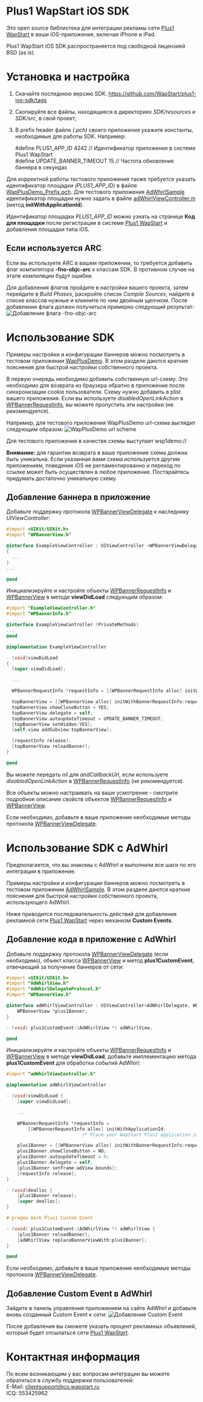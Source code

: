 Plus1 WapStart iOS SDK
======================
Это open source библиотека для интеграции рекламы сети [Plus1 WapStart](https://plus1.wapstart.ru) в ваши iOS-приложения, включая iPhone и iPad.

Plus1 WapStart iOS SDK распространяется под свободной лицензией BSD (as is).

# Установка и настройка

1. Скачайте последнюю версию SDK: https://github.com/WapStart/plus1-ios-sdk/tags
2. Скопируйте все файлы, находящиеся в директориях _SDK/resources_ и _SDK/src_, в свой проект;
3. В prefix header файле *(.pch)* своего приложения укажите константы, необходимые для работы SDK. Например:

    \#define PLUS1_APP_ID 4242 // Идентификатор приложения в системе Plus1 WapStart  
    \#define UPDATE_BANNER_TIMEOUT 15 // Частота обновления баннера в секундах

Для корректной работы тестового приложения также требуется указать идентификатор площадки *(PLUS1_APP_ID)* в файле [WapPlusDemo_Prefix.pch](https://github.com/WapStart/plus1-ios-sdk/blob/master/examples/WapPlusDemo/WapPlusDemo_Prefix.pch). Для тестового приложения [AdWhirlSample](https://github.com/WapStart/plus1-ios-sdk/tree/master/examples/AdWhirlSample) идентификатор площадки нужно задать в файле [adWhirlViewController.m](https://github.com/WapStart/plus1-ios-sdk/blob/master/examples/AdWhirlSample/Classes/adWhirlViewController.m#L48) (метод **initWithApplicationId**).

Идентификатор площадки *PLUS1_APP_ID* можно узнать на странице **Код для площадки** после регистрации в системе [Plus1 WapStart](https://plus1.wapstart.ru) и добавления площадки типа iOS.

## Если используется ARC
Если вы используете ARC в вашем приложении, то требуется добавить флаг компилятора **-fno-objc-arc** к классам SDK. В противном случае на этапе компиляции будут ошибки.

Для добавления флагов пройдите в настройки вашего проекта, затем перейдите в *Build Phases*, раскройте список *Compile Sources*, найдите в списке классов нужные и кликните по ним двойным щелчком. После добавления флага должен получиться примерно следующий результат:
![Добавление флага -fno-objc-arc](https://github.com/WapStart/plus1-ios-sdk/raw/master/doc/flag-fno-objc-arc.png)

# Использование SDK
Примеры настройки и конфигурации баннеров можно посмотреть в тестовом приложении [WapPlusDemo](https://github.com/WapStart/plus1-ios-sdk/tree/master/examples/WapPlusDemo). В этом разделе даются краткие пояснения для быстрой настройки собственного проекта.

В первую очередь необходимо добавить собственную url-схему. Это необходимо для возврата из браузера обратно в приложение после синхронизации cookie пользователя. Схему нужно добавить в plist вашего приложения. Если вы используете *disabledOpenLinkAction* в [WPBannerRequestInfo](https://github.com/WapStart/plus1-ios-sdk/blob/master/doc/WPBannerRequestInfo.md), вы можете пропустить эти настройки (не рекомендуется).

Например, для тестового приложения WapPlusDemo url-схема выглядит следующим образом:
![WapPlusDemo url scheme](https://github.com/WapStart/plus1-ios-sdk/raw/master/doc/demo-url-scheme.png)

Для тестового приложения в качестве схемы выступает wsp1demo://

**Внимание:** для гарантии возврата в ваше приложение схема должна быть уникальна. Если указанная вами схема используется другим приложением, поведение iOS не регламентированно и переход по ссылке может быть осуществлен в любое приложение. Постарайтесь придумать достаточно уникальную схему.

## Добавление баннера в приложение
Добавьте поддержку протокола [WPBannerViewDelegate](https://github.com/WapStart/plus1-ios-sdk/blob/master/doc/WPBannerViewDelegate.md) к наследнику *UIViewController*:

```ObjectiveC
#import <UIKit/UIKit.h>
#import "WPBannerView.h"

@interface ExampleViewController : UIViewController <WPBannerViewDelegate>
{
  ...
}
...

@end
```
Инициализируйте и настройте объекты [WPBannerRequestInfo](https://github.com/WapStart/plus1-ios-sdk/blob/master/doc/WPBannerRequestInfo.md) и [WPBannerView](https://github.com/WapStart/plus1-ios-sdk/blob/master/doc/WPBannerView.md) в методе **viewDidLoad** следующим образом:

```ObjectiveC
#import "ExampleViewController.h"
#import "WPBannerInfo.h"

@interface ExampleViewController (PrivateMethods)
...
@end

@implementation ExampleViewController

- (void)viewDidLoad
{
  [super viewDidLoad];

  ...

  WPBannerRequestInfo *requestInfo = [[WPBannerRequestInfo alloc] initWithApplicationId:PLUS1_APP_ID];

  topBannerView = [[WPBannerView alloc] initWithBannerRequestInfo:requestInfo andCallbackUrl:@"wsp1demo://ru.wapstart.plus1.ios.demoapp"];
  topBannerView.showCloseButton = YES;
  topBannerView.delegate = self;
  topBannerView.autoupdateTimeout = UPDATE_BANNER_TIMEOUT;
  [topBannerView setHidden:YES];
  [self.view addSubview:topBannerView];

  [requestInfo release];
  [topBannerView reloadBanner];
}

@end
```
Вы можете передать *nil* для *andCallbackUrl*, если используете *disabledOpenLinkAction* в [WPBannerRequestInfo](https://github.com/WapStart/plus1-ios-sdk/blob/master/doc/WPBannerRequestInfo.md) (не рекомендуется).

Все объекты можно настраивать на ваше усмотрение - смотрите подробное описание свойств объектов [WPBannerRequestInfo](https://github.com/WapStart/plus1-ios-sdk/blob/master/doc/WPBannerRequestInfo.md) и [WPBannerView](https://github.com/WapStart/plus1-ios-sdk/blob/master/doc/WPBannerView.md).

Если необходимо, добавьте в ваше приложение необходимые методы протокола [WPBannerViewDelegate](https://github.com/WapStart/plus1-ios-sdk/blob/master/doc/WPBannerViewDelegate.md).

# Использование SDK с AdWhirl
Предполагается, что вы знакомы с AdWhirl и выполнили все шаги по его интеграции в приложение.

Примеры настройки и конфигурации баннеров можно посмотреть в тестовом приложении [AdWhirlSample](https://github.com/WapStart/plus1-ios-sdk/tree/master/examples/AdWhirlSample). В этом разделе даются краткие пояснения для быстрой настройки собственного проекта, использующего AdWhirl.

Ниже приводится последовательность действий для добавления рекламной сети [Plus1 WapStart](https://plus1.wapstart.ru) через механизм **Custom Events**.

## Добавление кода в приложение с AdWhirl
Добавьте поддержку протокола [WPBannerViewDelegate](https://github.com/WapStart/plus1-ios-sdk/blob/master/doc/WPBannerViewDelegate.md) (если необходимо), объект класса [WPBannerView](https://github.com/WapStart/plus1-ios-sdk/blob/master/doc/WPBannerView.md) и метод **plus1CustomEvent**, отвечающий за получение баннеров от сети:

```ObjectiveC
#import <UIKit/UIKit.h>
#import "AdWhirlView.h"
#import "AdWhirlDelegateProtocol.h"
#import "WPBannerView.h"

@interface adWhirlViewController : UIViewController<AdWhirlDelegate, WPBannerViewDelegate> {
    WPBannerView *plus1Banner;
}

- (void) plus1CustomEvent:(AdWhirlView *) adWhirlView;

@end
```
Инициализируйте и настройте объекты [WPBannerRequestInfo](https://github.com/WapStart/plus1-ios-sdk/blob/master/doc/WPBannerRequestInfo.md) и [WPBannerView](https://github.com/WapStart/plus1-ios-sdk/blob/master/doc/WPBannerView.md) в методе **viewDidLoad**, добавьте имплементацию метода **plus1CustomEvent** для обработки событий AdWhirl:

```ObjectiveC
#import "adWhirlViewController.h"

@implementation adWhirlViewController

- (void)viewDidLoad {
    [super viewDidLoad];

    ...

    WPBannerRequestInfo *requestInfo =
        [[WPBannerRequestInfo alloc] initWithApplicationId:
                            /* Place your WapStart Plus1 application id here */];

    plus1Banner = [[WPBannerView alloc] initWithBannerRequestInfo:requestInfo andCallbackUrl:/* Place your callback url here */];
    plus1Banner.showCloseButton = NO;
    plus1Banner.autoupdateTimeout = 0;
    plus1Banner.delegate = self;
    [plus1Banner setFrame:adView.bounds];
    [requestInfo release];
}

- (void)dealloc {
    [plus1Banner release];
    [super dealloc];
}

# pragma mark Plus1 Custom Event

- (void) plus1CustomEvent:(AdWhirlView *) adWhirlView {
    [plus1Banner reloadBanner];
    [adWhirlView replaceBannerViewWith:plus1Banner];
}

@end
```
Если необходимо, добавьте в ваше приложение необходимые методы протокола [WPBannerViewDelegate](https://github.com/WapStart/plus1-ios-sdk/blob/master/doc/WPBannerViewDelegate.md).

## Добавление Custom Event в AdWhirl
Зайдите в панель управления приложением на сайте AdWhirl и добавьте вновь созданный Custom Event к сети:
![Добавление Custom Event](https://github.com/WapStart/plus1-ios-sdk/raw/master/doc/plus1_custom_event.png)

После добавления вы сможете указать процент рекламных объявлений, который будет отсылаться сети [Plus1 WapStart](https://plus1.wapstart.ru).

# Контактная информация
По всем возникающим у вас вопросам интеграции вы можете обратиться в службу поддержки пользователей:  
E-Mail: clientsupport@co.wapstart.ru  
ICQ: 553425962
